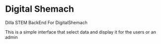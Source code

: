 # Digital Shemach
Dilla STEM BackEnd For DigitalShemach

This is a simple interface that select  data  and display it for the users or an admin
